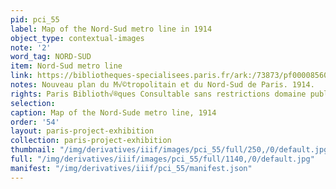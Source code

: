 ```yaml
---
pid: pci_55
label: Map of the Nord-Sud metro line in 1914
object_type: contextual-images
note: '2'
word_tag: NORD-SUD
item: Nord-Sud metro line
link: https://bibliotheques-specialisees.paris.fr/ark:/73873/pf0000856030
notes: Nouveau plan du M√©tropolitain et du Nord-Sud de Paris. 1914.
rights: Paris Biblioth√®ques Consultable sans restrictions domaine public
selection: 
caption: Map of the Nord-Sude metro line, 1914
order: '54'
layout: paris-project-exhibition
collection: paris-project-exhibition
thumbnail: "/img/derivatives/iiif/images/pci_55/full/250,/0/default.jpg"
full: "/img/derivatives/iiif/images/pci_55/full/1140,/0/default.jpg"
manifest: "/img/derivatives/iiif/pci_55/manifest.json"
---
```

